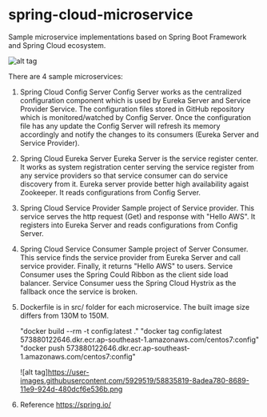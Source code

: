 # spring-cloud-microservice

Sample microservice implementations based on Spring Boot Framework and Spring Cloud ecosystem.

![alt tag](https://user-images.githubusercontent.com/5929519/58834535-3b4aac80-8686-11e9-8687-0ad7f7332e3c.png)

There are 4 sample microservices: 

1. Spring Cloud Config Server
   Config Server works as the centralized configuration component which is used by Eureka Server and Service Provider Service. 
   The configuration files stored in GitHub repository which is monitored/watched by Config Server. Once the configuration file
   has any update the Config Server will refresh its memory accordingly and notify the changes to its consumers (Eureka Server 
   and Service Provider).
   
2. Spring Cloud Eureka Server
   Eureka Server is the service register center. It works as system registration center serving the service register from any 
   service providers so that service consumer can do service discovery from it. Eureka server provide better high availability
   agaist Zookeeper. It reads configurations from Config Server.
   
3. Spring Cloud Service Provider
   Sample project of Service provider. This service serves the http request (Get) and response with "Hello AWS". It registers
   into Eureka Server and reads configurations from Config Server.
   
4. Spring Cloud Service Consumer
   Sample project of Server Consumer. This service finds the service provider from Eureka Server and call service provider.
   Finally, it returns "Hello AWS" to users.
   Service Consumer uses the Spring Could Ribbon as the client side load balancer.
   Service Consumer uess the Spring Cloud Hystrix as the fallback once the service is broken.

5. Dockerfile is in src/ folder for each microservice. The built image size differs from 130M to 150M.

   "docker build --rm -t config:latest ."
   "docker tag config:latest 573880122646.dkr.ecr.ap-southeast-1.amazonaws.com/centos7:config"
   "docker push 573880122646.dkr.ecr.ap-southeast-1.amazonaws.com/centos7:config"
   
   ![alt tag]https://user-images.githubusercontent.com/5929519/58835819-8adea780-8689-11e9-924d-480dcf6e536b.png

6. Reference
   https://spring.io/
